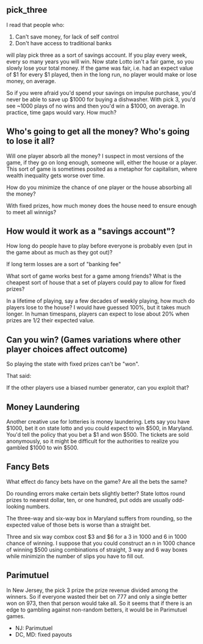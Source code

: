 pick_three
----------
I read that people who:

1) Can't save money, for lack of self control
2) Don't have access to traditional banks

will play pick three as a sort of savings account. If you play every week, every so many years you will win. Now state Lotto isn't a fair game, so you slowly lose your total money. If the game was fair, i.e. had an expect value of $1 for every $1 played, then in the long run, no player would make or lose money, on average.

So if you were afraid you'd spend your savings on impulse purchase, you'd never be able to save up $1000 for buying a dishwasher. With pick 3, you'd see ~1000 plays of no wins and then you'd win a $1000, on average. In practice, time gaps would vary. How much?

Who's going to get all the money? Who's going to lose it all?
----
Will one player absorb all the money? I suspect in most versions of the game, if they go on long enough, someone will, either the house or a player. This sort of game is sometimes posited as a metaphor for capitalism, where wealth inequality gets worse over time.

How do you minimize the chance of one player or the house absorbing all the money?

With fixed prizes, how much money does the house need to ensure enough to meet all winnigs?

How would it work as a "savings account"?
---
How long do people have to play before everyone is probably even (put in the game about as much as they got out)?

If long term losses are a sort of "banking fee" 

What sort of game works best for a game among friends? What is the cheapest sort of house that a set of players could pay to allow for fixed prizes?

In a lifetime of playing, say a few decades of weekly playing, how much do players lose to the house? I would have guessed 100%, but it takes much longer. In human timespans, players can expect to lose about 20% when prizes are 1/2 their expected value.

Can you win? (Games variations where other player choices affect outcome)
---
So playing the state with fixed prizes can't be "won".

That said:

If the other players use a biased number generator, can you exploit that?

Money Laundering
---
Another creative use for lotteries is money laundering. Lets say you have $1000, bet it on state lotto and you could expect to win $500, in Maryland. You'd tell the policy that you bet a $1 and won $500. The tickets are sold anonymously, so it might be difficult for the authorities to realize you gambled $1000 to win $500.

Fancy Bets
---
What effect do fancy bets have on the game? Are all the bets the same?

Do rounding errors make certain bets slightly better? State lottos round prizes to nearest dollar, ten, or one hundred, put odds are usually odd-looking numbers.

The three-way and six-way box in Maryland suffers from rounding, so the expected value of those bets is worse than a straight bet.

Three and six way combox cost $3 and $6 for a 3 in 1000 and 6 in 1000 chance of winning. I suppose that you could construct an n in 1000 chance of winning $500 using combinations of straight, 3 way and 6 way boxes while minimizin the number of slips you have to fill out.

Parimutuel
---
In New Jersey, the pick 3 prize the prize revenue divided among the winners. So if everyone wasted their bet on 777 and only a single better won on 973, then that person would take all. So it seems that if there is an edge to gambling against non-random betters, it would be in Parimutuel games.

- NJ: Parimutuel
- DC, MD: fixed payouts 

